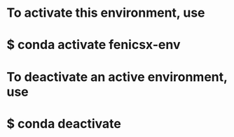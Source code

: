# To activate this environment, use
#
#     $ conda activate fenicsx-env
#
# To deactivate an active environment, use
#
#     $ conda deactivate